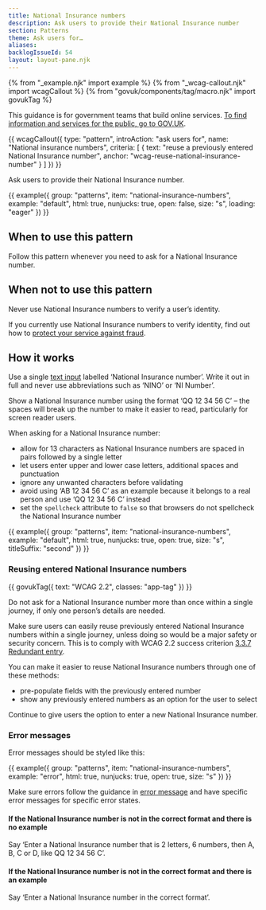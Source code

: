 ```yaml
---
title: National Insurance numbers
description: Ask users to provide their National Insurance number
section: Patterns
theme: Ask users for…
aliases:
backlogIssueId: 54
layout: layout-pane.njk
---
```


{% from "_example.njk" import example %}
{% from "_wcag-callout.njk" import wcagCallout %}
{% from "govuk/components/tag/macro.njk" import govukTag %}

This guidance is for government teams that build online services. [To find information and services for the public, go to GOV.UK](https://www.gov.uk/).

{{ wcagCallout({
  type: "pattern",
  introAction: "ask users for",
  name: "National insurance numbers",
  criteria: [
    {
      text: "reuse a previously entered National Insurance number",
      anchor: "wcag-reuse-national-insurance-number"
    }
  ]
}) }}

Ask users to provide their National Insurance number.

{{ example({ group: "patterns", item: "national-insurance-numbers", example: "default", html: true, nunjucks: true, open: false, size: "s", loading: "eager" }) }}

## When to use this pattern

Follow this pattern whenever you need to ask for a National Insurance number.

## When not to use this pattern

Never use National Insurance numbers to verify a user’s identity.

If you currently use National Insurance numbers to verify identity, find out how to [protect your service against fraud](https://www.gov.uk/service-manual/technology/protecting-your-service-against-fraud#avoid-using-national-insurance-numbers-to-verify-identity).

## How it works

Use a single [text input](/components/text-input/) labelled ‘National Insurance number’. Write it out in full and never use abbreviations such as ‘NINO’ or ‘NI Number’.

Show a National Insurance number using the format ‘QQ 12 34 56 C’ – the spaces will break up the number to make it easier to read, particularly for screen reader users.

When asking for a National Insurance number:

- allow for 13 characters as National Insurance numbers are spaced in pairs followed by a single letter
- let users enter upper and lower case letters, additional spaces and punctuation
- ignore any unwanted characters before validating
- avoid using ‘AB 12 34 56 C’ as an example because it belongs to a real person and use ‘QQ 12 34 56 C’ instead
- set the `spellcheck` attribute to `false` so that browsers do not spellcheck the National Insurance number

{{ example({ group: "patterns", item: "national-insurance-numbers", example: "default", html: true, nunjucks: true, open: true, size: "s", titleSuffix: "second" }) }}

### Reusing entered National Insurance numbers

<div class="app-wcag-22" id="wcag-reuse-national-insurance-number" role="note">
  {{ govukTag({
    text: "WCAG 2.2",
    classes: "app-tag"
  }) }}
  <p>Do not ask for a National Insurance number more than once within a single journey, if only one person’s details are needed.</p>
  <p>Make sure users can easily reuse previously entered National Insurance numbers within a single journey, unless doing so would be a major safety or security concern. This is to comply with WCAG 2.2 success criterion <a href="https://www.w3.org/WAI/WCAG22/Understanding/redundant-entry.html">3.3.7 Redundant entry</a>.</p>
</div>

You can make it easier to reuse National Insurance numbers through one of these methods:

- pre-populate fields with the previously entered number
- show any previously entered numbers as an option for the user to select

Continue to give users the option to enter a new National Insurance number.

### Error messages

Error messages should be styled like this:

{{ example({ group: "patterns", item: "national-insurance-numbers", example: "error", html: true, nunjucks: true, open: true, size: "s" }) }}

Make sure errors follow the guidance in [error message](/components/error-message/) and have specific error messages for specific error states.

#### If the National Insurance number is not in the correct format and there is no example

Say ‘Enter a National Insurance number that is 2 letters, 6 numbers, then A, B, C or D, like QQ 12 34 56 C’.

#### If the National Insurance number is not in the correct format and there is an example

Say ‘Enter a National Insurance number in the correct format’.

